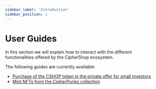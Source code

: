 ```yaml
---
sidebar_label: 'Introduction'
sidebar_position: 1
---
```


# User Guides

In this section we will explain how to interact with the different functionalities offered by the CipherShop ecosystem.

The following guides are currently available:

- [Purchase of the CSHOP token in the private offer for small investors](/docs/learn/guides/buy-cshop-token-presale)
- [Mint NFTs from the CipherPunks collection](/docs/learn/guides/mint-nft-cipherpunk-collection)

